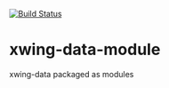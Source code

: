 [![Build Status](https://travis-ci.org/stevegood/xwing-data-module.svg?branch=master)](https://travis-ci.org/stevegood/xwing-data-module)

# xwing-data-module
xwing-data packaged as modules

